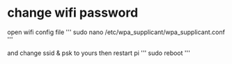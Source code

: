 # change wifi password

open wifi config file
'''
sudo nano /etc/wpa_supplicant/wpa_supplicant.conf
'''

and change ssid & psk to yours
then restart pi
'''
sudo reboot
'''
